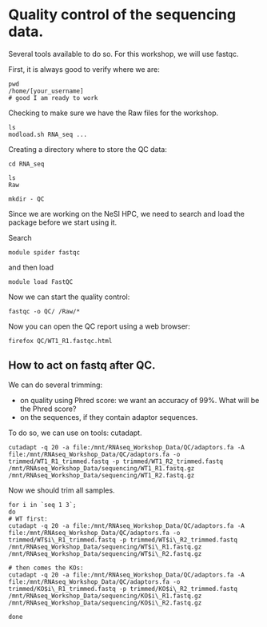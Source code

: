 # Quality control of the sequencing data.

Several tools available to do so. For this workshop, we will use fastqc.

First, it is always good to verify where we are:

```
pwd
/home/[your_username]
# good I am ready to work

```

Checking to make sure we have the Raw files for the workshop.

```
ls
modload.sh RNA_seq ...
```
Creating a directory where to store the QC data:

```
cd RNA_seq

ls
Raw

mkdir - QC

```

Since we are working on the NeSI HPC, we need to search and load the package before we start using it.

Search
```
module spider fastqc
```

and then load 

```
module load FastQC
```

Now we can start the quality control:

```
fastqc -o QC/ /Raw/*

```

Now you can open the QC report using a web browser:

```
firefox QC/WT1_R1.fastqc.html
```


## How to act on fastq after QC.

We can do several trimming:

  * on quality using Phred score: we want an accuracy of 99%. What will be the Phred score?
  * on the sequences, if they contain adaptor sequences.

To do so, we can use on tools: cutadapt.

```
cutadapt -q 20 -a file:/mnt/RNAseq_Workshop_Data/QC/adaptors.fa -A file:/mnt/RNAseq_Workshop_Data/QC/adaptors.fa -o trimmed/WT1_R1_trimmed.fastq -p trimmed/WT1_R2_trimmed.fastq /mnt/RNAseq_Workshop_Data/sequencing/WT1_R1.fastq.gz /mnt/RNAseq_Workshop_Data/sequencing/WT1_R2.fastq.gz

```

Now we should trim all samples.

```
for i in `seq 1 3`; 
do
# WT first:
cutadapt -q 20 -a file:/mnt/RNAseq_Workshop_Data/QC/adaptors.fa -A file:/mnt/RNAseq_Workshop_Data/QC/adaptors.fa -o trimmed/WT$i\_R1_trimmed.fastq -p trimmed/WT$i\_R2_trimmed.fastq /mnt/RNAseq_Workshop_Data/sequencing/WT$i\_R1.fastq.gz /mnt/RNAseq_Workshop_Data/sequencing/WT$i\_R2.fastq.gz

# then comes the KOs:
cutadapt -q 20 -a file:/mnt/RNAseq_Workshop_Data/QC/adaptors.fa -A file:/mnt/RNAseq_Workshop_Data/QC/adaptors.fa -o trimmed/KO$i\_R1_trimmed.fastq -p trimmed/KO$i\_R2_trimmed.fastq /mnt/RNAseq_Workshop_Data/sequencing/KO$i\_R1.fastq.gz /mnt/RNAseq_Workshop_Data/sequencing/KO$i\_R2.fastq.gz

done
```
